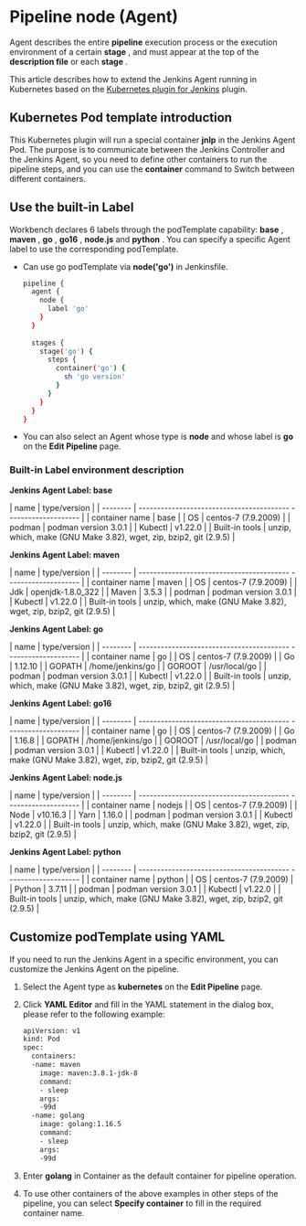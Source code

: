 # Pipeline node (Agent)

Agent describes the entire __pipeline__ execution process or the execution environment of a certain __stage__ , and must appear at the top of the __description file__ or each __stage__ .

This article describes how to extend the Jenkins Agent running in Kubernetes based on the [Kubernetes plugin for Jenkins](https://plugins.jenkins.io/kubernetes/) plugin.

## Kubernetes Pod template introduction

This Kubernetes plugin will run a special container __jnlp__ in the Jenkins Agent Pod. The purpose is to communicate between the Jenkins Controller and the Jenkins Agent, so you need to define other containers to run the pipeline steps, and you can use the __container__ command to Switch between different containers.

## Use the built-in Label

Workbench declares 6 labels through the podTemplate capability: __base__ , __maven__ , __go__ , __go16__ , __node.js__ and __python__ . You can specify a specific Agent label to use the corresponding podTemplate.

- Can use go podTemplate via __node('go')__ in Jenkinsfile.

    ```bash
    pipeline {
      agent {
        node {
          label 'go'
        }
      }
      
      stages {
        stage('go') {
          steps {
            container('go') {
              sh 'go version'
            }
          }
        }
      }
    }
    ```

- You can also select an Agent whose type is __node__ and whose label is __go__ on the __Edit Pipeline__ page.

    <!--![]()screenshots-->

### Built-in Label environment description

**Jenkins Agent Label: base**

| name | type/version |
| -------- | ----------------------------------------- -------------------- |
| container name | base |
| OS | centos-7 (7.9.2009) |
| podman | podman version 3.0.1 |
| Kubectl | v1.22.0 |
| Built-in tools | unzip, which, make (GNU Make 3.82), wget, zip, bzip2, git (2.9.5) |

**Jenkins Agent Label: maven**

| name | type/version |
| -------- | ----------------------------------------- -------------------- |
| container name | maven |
| OS | centos-7 (7.9.2009) |
| Jdk | openjdk-1.8.0_322 |
| Maven | 3.5.3 |
| podman | podman version 3.0.1 |
| Kubectl | v1.22.0 |
| Built-in tools | unzip, which, make (GNU Make 3.82), wget, zip, bzip2, git (2.9.5) |

**Jenkins Agent Label: go**

| name | type/version |
| -------- | ----------------------------------------- -------------------- |
| container name | go |
| OS | centos-7 (7.9.2009) |
| Go | 1.12.10 |
| GOPATH | /home/jenkins/go |
| GOROOT | /usr/local/go |
| podman | podman version 3.0.1 |
| Kubectl | v1.22.0 |
| Built-in tools | unzip, which, make (GNU Make 3.82), wget, zip, bzip2, git (2.9.5) |

**Jenkins Agent Label: go16**

| name | type/version |
| -------- | ----------------------------------------- -------------------- |
| container name | go |
| OS | centos-7 (7.9.2009) |
| Go | 1.16.8 |
| GOPATH | /home/jenkins/go |
| GOROOT | /usr/local/go |
| podman | podman version 3.0.1 |
| Kubectl | v1.22.0 |
| Built-in tools | unzip, which, make (GNU Make 3.82), wget, zip, bzip2, git (2.9.5) |

**Jenkins Agent Label: node.js**

| name | type/version |
| -------- | ----------------------------------------- -------------------- |
| container name | nodejs |
| OS | centos-7 (7.9.2009) |
| Node | v10.16.3 |
| Yarn | 1.16.0 |
| podman | podman version 3.0.1 |
| Kubectl | v1.22.0 |
| Built-in tools | unzip, which, make (GNU Make 3.82), wget, zip, bzip2, git (2.9.5) |

**Jenkins Agent Label: python**

| name | type/version |
| -------- | ----------------------------------------- -------------------- |
| container name | python |
| OS | centos-7 (7.9.2009) |
| Python | 3.7.11 |
| podman | podman version 3.0.1 |
| Kubectl | v1.22.0 |
| Built-in tools | unzip, which, make (GNU Make 3.82), wget, zip, bzip2, git (2.9.5) |

## Customize podTemplate using YAML

If you need to run the Jenkins Agent in a specific environment, you can customize the Jenkins Agent on the pipeline.

1. Select the Agent type as __kubernetes__ on the __Edit Pipeline__ page.

    <!--![]()screenshots-->

2. Click __YAML Editor__ and fill in the YAML statement in the dialog box, please refer to the following example:

    ```bash
    apiVersion: v1
    kind: Pod
    spec:
      containers:
      -name: maven
        image: maven:3.8.1-jdk-8
        command:
        - sleep
        args:
        -99d
      -name: golang
        image: golang:1.16.5
        command:
        - sleep
        args:
        -99d
      ```

3. Enter __golang__ in Container as the default container for pipeline operation.

    <!--![]()screenshots-->

4. To use other containers of the above examples in other steps of the pipeline, you can select __Specify container__ to fill in the required container name.

    <!--![]()screenshots-->